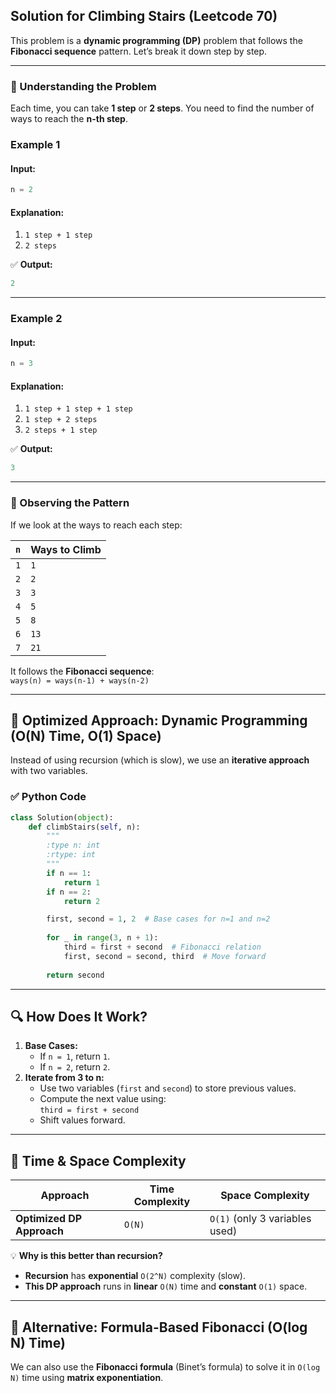 ## **Solution for Climbing Stairs (Leetcode 70)**  
This problem is a **dynamic programming (DP)** problem that follows the **Fibonacci sequence** pattern. Let’s break it down step by step.

---

### **🔹 Understanding the Problem**
Each time, you can take **1 step** or **2 steps**. You need to find the number of ways to reach the **n-th step**.

### **Example 1**  
#### **Input:**
```python
n = 2
```
#### **Explanation:**
1. `1 step + 1 step`
2. `2 steps`

✅ **Output:**
```python
2
```

---

### **Example 2**  
#### **Input:**
```python
n = 3
```
#### **Explanation:**
1. `1 step + 1 step + 1 step`
2. `1 step + 2 steps`
3. `2 steps + 1 step`

✅ **Output:**
```python
3
```

---

### **🔹 Observing the Pattern**
If we look at the ways to reach each step:

| `n` | Ways to Climb |
|----|--------------|
| `1` | `1` |
| `2` | `2` |
| `3` | `3` |
| `4` | `5` |
| `5` | `8` |
| `6` | `13` |
| `7` | `21` |

It follows the **Fibonacci sequence**:  
`ways(n) = ways(n-1) + ways(n-2)`

---

## **🔹 Optimized Approach: Dynamic Programming (O(N) Time, O(1) Space)**
Instead of using recursion (which is slow), we use an **iterative approach** with two variables.

### **✅ Python Code**
```python
class Solution(object):
    def climbStairs(self, n):
        """
        :type n: int
        :rtype: int
        """
        if n == 1:
            return 1
        if n == 2:
            return 2

        first, second = 1, 2  # Base cases for n=1 and n=2
        
        for _ in range(3, n + 1):
            third = first + second  # Fibonacci relation
            first, second = second, third  # Move forward
        
        return second
```

---

## **🔍 How Does It Work?**
1. **Base Cases:**  
   - If `n = 1`, return `1`.  
   - If `n = 2`, return `2`.  
2. **Iterate from 3 to n:**  
   - Use two variables (`first` and `second`) to store previous values.
   - Compute the next value using:  
     `third = first + second`
   - Shift values forward.

---

## **🔹 Time & Space Complexity**
| Approach | Time Complexity | Space Complexity |
|----------|---------------|----------------|
| **Optimized DP Approach** | `O(N)` | `O(1)` (only 3 variables used) |

💡 **Why is this better than recursion?**  
- **Recursion** has **exponential** `O(2^N)` complexity (slow).  
- **This DP approach** runs in **linear** `O(N)` time and **constant** `O(1)` space.

---

## **🚀 Alternative: Formula-Based Fibonacci (O(log N) Time)**
We can also use the **Fibonacci formula** (Binet’s formula) to solve it in `O(log N)` time using **matrix exponentiation**.
